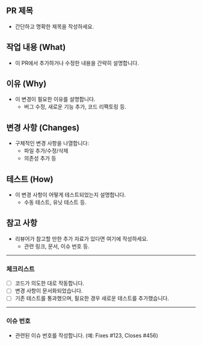 ## PR 제목
- 간단하고 명확한 제목을 작성하세요.

## 작업 내용 (What)
- 이 PR에서 추가하거나 수정한 내용을 간략히 설명합니다.

## 이유 (Why)
- 이 변경이 필요한 이유를 설명합니다.
  - 버그 수정, 새로운 기능 추가, 코드 리팩토링 등.

## 변경 사항 (Changes)
- 구체적인 변경 사항을 나열합니다:
  - 파일 추가/수정/삭제
  - 의존성 추가 등

## 테스트 (How)
- 이 변경 사항이 어떻게 테스트되었는지 설명합니다.
  - 수동 테스트, 유닛 테스트 등.

## 참고 사항
- 리뷰어가 참고할 만한 추가 자료가 있다면 여기에 작성하세요.
  - 관련 링크, 문서, 이슈 번호 등.

---

### 체크리스트
- [ ] 코드가 의도한 대로 작동합니다.
- [ ] 변경 사항이 문서화되었습니다.
- [ ] 기존 테스트를 통과했으며, 필요한 경우 새로운 테스트를 추가했습니다.

---

### 이슈 번호
- 관련된 이슈 번호를 작성합니다. (예: Fixes #123, Closes #456)
